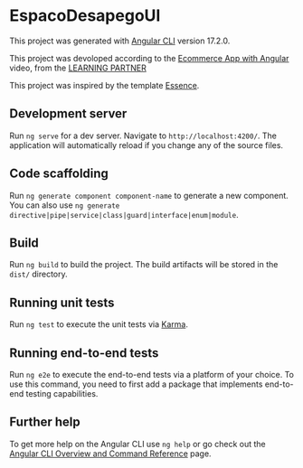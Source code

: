 # EspacoDesapegoUI

This project was generated with [Angular CLI](https://github.com/angular/angular-cli) version 17.2.0.

This project was devoloped according to the [Ecommerce App with Angular](https://www.youtube.com/watch?v=hejR2GfFXiA&t=941s) video, from the [LEARNING PARTNER](https://www.youtube.com/@LearningPartnerDigital) 

This project was inspired by the template [Essence](https://themewagon.com/themes/free-ecommerce-bootstrap-template-essence/).

## Development server

Run `ng serve` for a dev server. Navigate to `http://localhost:4200/`. The application will automatically reload if you change any of the source files.

## Code scaffolding

Run `ng generate component component-name` to generate a new component. You can also use `ng generate directive|pipe|service|class|guard|interface|enum|module`.

## Build

Run `ng build` to build the project. The build artifacts will be stored in the `dist/` directory.

## Running unit tests

Run `ng test` to execute the unit tests via [Karma](https://karma-runner.github.io).

## Running end-to-end tests

Run `ng e2e` to execute the end-to-end tests via a platform of your choice. To use this command, you need to first add a package that implements end-to-end testing capabilities.

## Further help

To get more help on the Angular CLI use `ng help` or go check out the [Angular CLI Overview and Command Reference](https://angular.io/cli) page.

